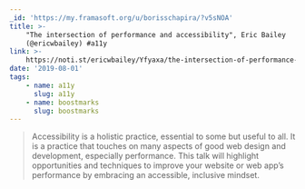 ```yaml
---
_id: 'https://my.framasoft.org/u/borisschapira/?v5sNOA'
title: >-
    "The intersection of performance and accessibility", Eric Bailey
    (@ericwbailey) #a11y
link: >-
    https://noti.st/ericwbailey/Yfyaxa/the-intersection-of-performance-and-accessibility
date: '2019-08-01'
tags:
    - name: a11y
      slug: a11y
    - name: boostmarks
      slug: boostmarks
---
```


<div class="markdown"><blockquote>
<p>Accessibility is a holistic practice, essential to some but useful to all. It is a practice that touches on many aspects of good web design and development, especially performance. This talk will highlight opportunities and techniques to improve your website or web app’s performance by embracing an accessible, inclusive mindset.
</p>
</blockquote></div>
